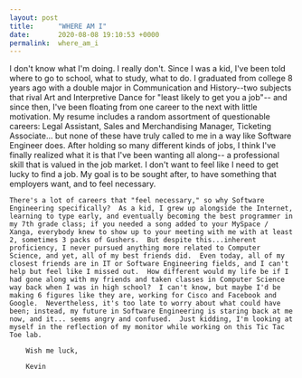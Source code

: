 ```yaml
---
layout: post
title:      "WHERE AM I"
date:       2020-08-08 19:10:53 +0000
permalink:  where_am_i
---
```




I don't know what I'm doing.  I really don't.  Since I was a kid, I've been told where to go to school, what to study, what to do.  I graduated from college 8 years ago with a double major in Communication and History--two subjects that rival Art and Interpretive Dance for "least likely to get you a job"-- and since then, I've been floating from one career to the next with little motivation.  My resume includes a random assortment of questionable careers: Legal Assistant, Sales and Merchandising Manager, Ticketing Associate... but none of these have truly called to me in a way like Software Engineer does.  After holding so many different kinds of jobs, I think I've finally realized what it is that I've been wanting all along-- a professional skill that is valued in the job market.  I don't want to feel like I need to get lucky to find a job.  My goal is to be sought after, to have something that employers want, and to feel necessary.

    There's a lot of careers that "feel necessary," so why Software Engineering specifically?  As a kid, I grew up alongside the Internet, learning to type early, and eventually becoming the best programmer in my 7th grade class; if you needed a song added to your MySpace / Xanga, everybody knew to show up to your meeting with me with at least 2, sometimes 3 packs of Gushers.  But despite this...inherent proficiency, I never pursued anything more related to Computer Science, and yet, all of my best friends did.  Even today, all of my closest friends are in IT or Software Engineering fields, and I can't help but feel like I missed out.  How different would my life be if I had gone along with my friends and taken classes in Computer Science way back when I was in high school?  I can't know, but maybe I'd be making 6 figures like they are, working for Cisco and Facebook and Google.  Nevertheless, it's too late to worry about what could have been; instead, my future in Software Engineering is staring back at me now, and it... seems angry and confused.  Just kidding, I'm looking at myself in the reflection of my monitor while working on this Tic Tac Toe lab.
		
		Wish me luck,
		
		Kevin
